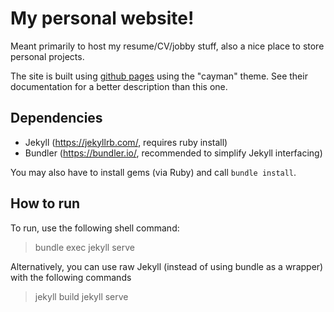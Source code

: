 # My personal website!

Meant primarily to host my resume/CV/jobby stuff, also a nice place to store personal projects.

The site is built using [github pages](https://pages.github.com/) using the "cayman" theme. See their documentation for a better description than this one.

## Dependencies
- Jekyll (https://jekyllrb.com/, requires ruby install)
- Bundler (https://bundler.io/, recommended to simplify Jekyll interfacing)

You may also have to install gems (via Ruby) and call `bundle install`.

## How to run
To run, use the following shell command:
> bundle exec jekyll serve

Alternatively, you can use raw Jekyll (instead of using bundle as a wrapper) with the following commands
> jekyll build
> jekyll serve
